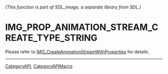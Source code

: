 ###### (This function is part of SDL_image, a separate library from SDL.)
# IMG_PROP_ANIMATION_STREAM_CREATE_TYPE_STRING

Please refer to [IMG_CreateAnimationStreamWithProperties](IMG_CreateAnimationStreamWithProperties) for details.

----
[CategoryAPI](CategoryAPI), [CategoryAPIMacro](CategoryAPIMacro)

